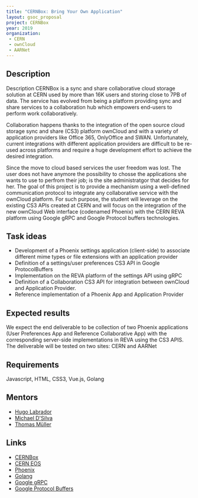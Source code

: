 ```yaml
---
title: "CERNBox: Bring Your Own Application"
layout: gsoc_proposal
project: CERNBox
year: 2019
organization:
 - CERN
 - ownCloud
 - AARNet
---
```



## Description


Description
CERNBox is a sync and share collaborative cloud storage solution at CERN used by more than 16K users
and storing close to 7PB of data. The service has evolved from being a platform providing sync and share 
services to a collaboration hub which empowers end-users to perform work collaboratively. 

Collaboration happens thanks to the integration of the open source cloud storage sync and share (CS3) platform ownCloud and with a variety of application providers like Office 365, OnlyOffice and SWAN. Unfortunately, current
integrations with different application providers are difficult to be re-used across platforms and require a huge development effort to achieve the desired integration.

Since the move to cloud based services the user freedom was lost. The user does not have anymore the possibility to chosse the applications she wants to use to perfrom their job; is the site administratgor that decides for her. The goal of this project is to provide a mechanism using a well-defined communication protocol to integrate any collaborative service with the ownCloud platform. For such purpose, the student will leverage on the existing CS3 APIs created at CERN and will focus on the integration of the new ownCloud Web interface (codenamed Phoenix) with the CERN REVA platform using Google gRPC and Google Protocol buffers technologies.



## Task ideas

- Development of a Phoenix settings application (client-side) to associate different mime types or file extensions with an application provider
- Definition of a settings/user preferences CS3 API  in Google ProtocolBuffers
- Implementation on the REVA platform of the settings API using gRPC
- Definition of a Collaboration CS3 API for integration between ownCloud and Application Provider.
- Reference implementation of a Phoenix App and Application Provider

## Expected results
We expect the end deliverable to be collection of two Phoenix applications (User Preferences App and Reference Collaborative App) with the corresponding server-side implementations in REVA using the CS3 APIS.
The deliverable will be tested on two sites: CERN and AARNet

## Requirements
Javascript, HTML, CSS3, Vue.js, Golang

## Mentors
  * [Hugo Labrador](mailto:hugo.gonzalez.labrador@cern.ch)
  * [Michael D'Silva](mailto:michael.dsilva@aarnet.edu.au)
  * [Thomas Müller](mailto:deepdiver@owncloud.com)

## Links
  * [CERNBox](https://cernbox.web.cern.ch/)
  * [CERN EOS](https://eos.web.cern.ch/)
  * [Phoenix](https://github.com/owncloud/phoenix)
  * [Golang](https://golang.org/)
  * [Google gRPC](https://grpc.io/)
  * [Google Protocol Buffers](https://developers.google.com/protocol-buffers/)
  



